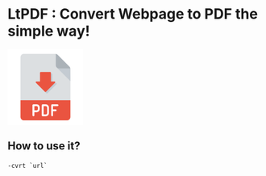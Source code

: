 # LtPDF : Convert Webpage to PDF the simple way!

<img align="center" width="150px" src="./logo.png">

## How to use it?

```cnsole
-cvrt `url`
```

